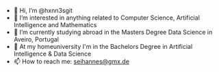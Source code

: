 - 👋 Hi, I’m @hxnn3sgit
- 👀 I’m interested in anything related to Computer Science, Artificial Intelligence and Mathematics 
- 🌱 I’m currently studying abroad in the Masters Degree Data Science in Aveiro, Portugal
- 💞️ At my homeuniversity I'm in the Bachelors Degree in Artificial Intelligence & Data Science 
- 📫 How to reach me: seihannes@gmx.de
